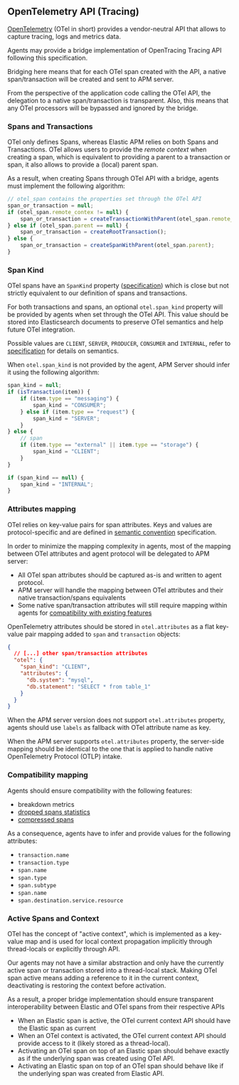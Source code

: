 ## OpenTelemetry API (Tracing)

[OpenTelemetry](https://opentelemetry.io) (OTel in short) provides a vendor-neutral API that allows to capture tracing, logs and metrics data.

Agents may provide a bridge implementation of OpenTracing Tracing API following this specification.

Bridging here means that for each OTel span created with the API, a native span/transaction will be created and sent to APM server.

From the perspective of the application code calling the OTel API, the delegation to a native span/transaction is transparent.
Also, this means that any OTel processors will be bypassed and ignored by the bridge.

### Spans and Transactions

OTel only defines Spans, whereas Elastic APM relies on both Spans and Transactions.
OTel allows users to provide the _remote context_ when creating a span, which is equivalent to providing a parent to a transaction or span,
it also allows to provide a (local) parent span.

As a result, when creating Spans through OTel API with a bridge, agents must implement the following algorithm:

```javascript
// otel_span contains the properties set through the OTel API
span_or_transaction = null;
if (otel_span.remote_contex != null) {
    span_or_transaction = createTransactionWithParent(otel_span.remote_context);
} else if (otel_span.parent == null) {
    span_or_transaction = createRootTransaction();
} else {
    span_or_transaction = createSpanWithParent(otel_span.parent);
}
```

### Span Kind

OTel spans have an `SpanKind` property ([specification](https://github.com/open-telemetry/opentelemetry-specification/blob/main/specification/trace/api.md#spankind)) which is close but not strictly equivalent to our definition of spans and transactions.

For both transactions and spans, an optional `otel.span_kind` property will be provided by agents when set through
the OTel API.
This value should be stored into Elasticsearch documents to preserve OTel semantics and help future OTel integration.

Possible values are `CLIENT`, `SERVER`, `PRODUCER`, `CONSUMER` and `INTERNAL`, refer to [specification](https://github.com/open-telemetry/opentelemetry-specification/blob/main/specification/trace/api.md#spankind) for details on semantics.

When `otel.span_kind` is not provided by the agent, APM Server should infer it using the following algorithm:

```javascript
span_kind = null;
if (isTransaction(item)) {
    if (item.type == "messaging") {
        span_kind = "CONSUMER";
    } else if (item.type == "request") {
        span_kind = "SERVER";
    }
} else {
    // span
    if (item.type == "external" || item.type == "storage") {
        span_kind = "CLIENT";
    }
}

if (span_kind == null) {
    span_kind = "INTERNAL";
}

```

### Attributes mapping

OTel relies on key-value pairs for span attributes.
Keys and values are protocol-specific and are defined in [semantic convention](https://github.com/open-telemetry/opentelemetry-specification/tree/main/specification/trace/semantic_conventions) specification.

In order to minimize the mapping complexity in agents, most of the mapping between OTel attributes and agent protocol will be delegated to APM server:
- All OTel span attributes should be captured as-is and written to agent protocol.
- APM server will handle the mapping between OTel attributes and their native transaction/spans equivalents
- Some native span/transaction attributes will still require mapping within agents for [compatibility with existing features](#compatibility-mapping)

OpenTelemetry attributes should be stored in `otel.attributes` as a flat key-value pair mapping added to `span` and `transaction` objects:
```json
{
  // [...] other span/transaction attributes
  "otel": {
    "span_kind": "CLIENT",
    "attributes": {
      "db.system": "mysql",
      "db.statement": "SELECT * from table_1"
    }
  }
}
```

When the APM server version does not support `otel.attributes` property, agents should use `labels` as fallback with OTel attribute
name as key.

When the APM server supports `otel.attributes` property, the server-side mapping should be identical to the one
that is applied to handle native OpenTelemetry Protocol (OTLP) intake.

### Compatibility mapping

Agents should ensure compatibility with the following features:
- breakdown metrics
- [dropped spans statistics](handling-huge-traces/tracing-spans-dropped-stats.md)
- [compressed spans](handling-huge-traces/tracing-spans-compress.md)

As a consequence, agents have to infer and provide values for the following attributes:
- `transaction.name`
- `transaction.type`
- `span.name`
- `span.type`
- `span.subtype`
- `span.name`
- `span.destination.service.resource`

### Active Spans and Context

OTel has the concept of "active context", which is implemented as a key-value map and is used for local context
propagation implicitly through thread-locals or explicitly through API.

Our agents may not have a similar abstraction and only have the currently active span or transaction stored into a thread-local stack.
Making OTel span active means adding a reference to it in the current context, deactivating is restoring the context
before activation.

As a result, a proper bridge implementation should ensure transparent interoperability between Elastic and OTel spans from their respective APIs
- When an Elastic span is active, the OTel current context API should have the Elastic span as current
- When an OTel context is activated, the OTel current context API should provide access to it (likely stored as a thread-local).
- Activating an OTel span on top of an Elastic span should behave exactly as if the underlying span was created using OTel API.
- Activating an Elastic span on top of an OTel span should behave like if the underlying span was created from Elastic API.
